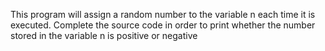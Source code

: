 This program will assign a random number to the variable n each time it is executed. Complete the source code in order to print whether the number stored in the variable n is positive or negative
